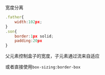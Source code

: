 宽度分离

```javascript
.father{
	width:102px;
}
.son{
	border:1px solid;
	padding:20px
}
```

父元素控制盒子的宽度，子元素通过流来自适应

或者直接使用`box-sizing:border-box`